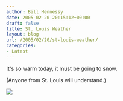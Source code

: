 ```yaml
---
author: Bill Hennessy
date: 2005-02-20 20:15:12+00:00
draft: false
title: St. Louis Weather
layout: blog
url: /2005/02/20/st-louis-weather/
categories:
- Latest
---
```


It's so warm today, it must be going to snow.




(Anyone from St. Louis will understand.)

![](https://blog.billhennessy.com/aggbug.aspx?PostID=1146)

